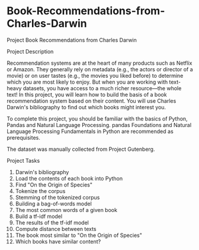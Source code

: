 # Book-Recommendations-from-Charles-Darwin
Project Book Recommendations from Charles Darwin

Project Description

Recommendation systems are at the heart of many products such as Netflix or Amazon. They generally rely on metadata (e.g., the actors or director of a movie) or on user tastes (e.g., the movies you liked before) to determine which you are most likely to enjoy. But when you are working with text-heavy datasets, you have access to a much richer resource—the whole text! In this project, you will learn how to build the basis of a book recommendation system based on their content. You will use Charles Darwin's bibliography to find out which books might interest you.

To complete this project, you should be familiar with the basics of Python, Pandas and Natural Language Processing. pandas Foundations and Natural Language Processing Fundamentals in Python are recommended as prerequisites.

The dataset was manually collected from Project Gutenberg.

Project Tasks

1. Darwin's bibliography
2. Load the contents of each book into Python
3. Find "On the Origin of Species"
4. Tokenize the corpus
5. Stemming of the tokenized corpus
6. Building a bag-of-words model
7. The most common words of a given book
8. Build a tf-idf model
9. The results of the tf-idf model
10. Compute distance between texts
11. The book most similar to "On the Origin of Species"
12. Which books have similar content?
